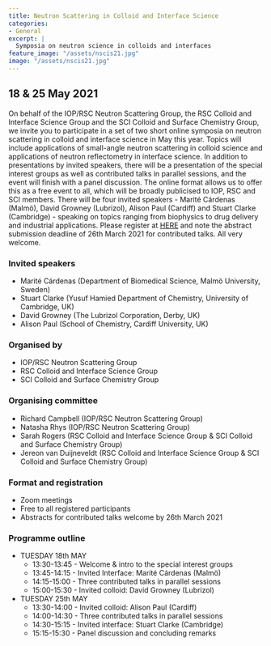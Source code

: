 ```yaml
---
title: Neutron Scattering in Colloid and Interface Science
categories:
- General
excerpt: |
  Symposia on neutron science in colloids and interfaces
feature_image: "/assets/nscis21.jpg"
image: "/assets/nscis21.jpg"
---
```

##  18 & 25 May 2021

On behalf of the IOP/RSC Neutron Scattering Group, the RSC Colloid and Interface Science Group and the SCI Colloid and Surface Chemistry Group, we invite you to participate in a set of two short online symposia on neutron scattering in colloid and interface science in May this year. 
Topics will include applications of small-angle neutron scattering in colloid science and applications of neutron reflectometry in interface science. 
In addition to presentations by invited speakers, there will be a presentation of the special interest groups as well as contributed talks in parallel sessions, and the event will finish with a panel discussion. 
The online format allows us to offer this as a free event to all, which will be broadly publicised to IOP, RSC and SCI members. 
There will be four invited speakers - Marité Cárdenas (Malmö), David Growney (Lubrizol), Alison Paul (Cardiff) and Stuart Clarke (Cambridge) - speaking on topics ranging from biophysics to drug delivery and industrial applications. 
Please register at [HERE](https://www.iopconferences.org/iop/1645/home) and note the abstract submission deadline of 26th March 2021 for contributed talks. 
All very welcome.

### Invited speakers

- Marité Cárdenas (Department of Biomedical Science, Malmö University, Sweden)
- Stuart Clarke (Yusuf Hamied Department of Chemistry, University of Cambridge, UK)
- David Growney (The Lubrizol Corporation, Derby, UK)
- Alison Paul (School of Chemistry, Cardiff University, UK)

### Organised by

- IOP/RSC Neutron Scattering Group
- RSC Colloid and Interface Science Group
- SCI Colloid and Surface Chemistry Group

### Organising committee
- Richard Campbell (IOP/RSC Neutron Scattering Group)
- Natasha Rhys (IOP/RSC Neutron Scattering Group)
- Sarah Rogers (RSC Colloid and Interface Science Group & SCI Colloid and Surface Chemistry Group)
- Jereon van Duijneveldt (RSC Colloid and Interface Science Group & SCI Colloid and Surface Chemistry Group)

### Format and registration
- Zoom meetings
- Free to all registered participants
- Abstracts for contributed talks welcome by 26th March 2021

### Programme outline

- TUESDAY 18th MAY
  - 13:30-13:45 - Welcome & intro to the special interest groups
  - 13:45-14:15 - Invited Interface: Marité Cárdenas (Malmö)
  - 14:15-15:00 - Three contributed talks in parallel sessions  
  - 15:00-15:30 - Invited colloid: David Growney (Lubrizol)
- TUESDAY 25th MAY
  - 13:30-14:00 - Invited colloid: Alison Paul (Cardiff)
  - 14:00-14:30 - Three contributed talks in parallel sessions
  - 14:30-15:15 - Invited interface: Stuart Clarke (Cambridge)
  - 15:15-15:30 - Panel discussion and concluding remarks
